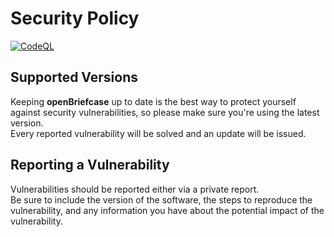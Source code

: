 # Security Policy

[![CodeQL](https://github.com/diantonioandrea/openBriefcase/actions/workflows/github-code-scanning/codeql/badge.svg)](https://github.com/diantonioandrea/openBriefcase/actions/workflows/github-code-scanning/codeql)

## Supported Versions

Keeping **openBriefcase** up to date is the best way to protect yourself against security vulnerabilities, so please make sure you're using the latest version.  
Every reported vulnerability will be solved and an update will be issued.

## Reporting a Vulnerability

Vulnerabilities should be reported either via a private report.  
Be sure to include the version of the software, the steps to reproduce the vulnerability, and any information you have about the potential impact of the vulnerability.
